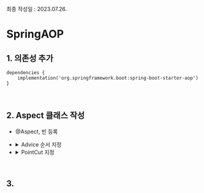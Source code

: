 최종 작성일 : 2023.07.26.</br>

# SpringAOP

## 1. 의존성 추가

```gradlew
dependencies {
	implementation('org.springframework.boot:spring-boot-starter-aop')
}
```

<br/>

## 2. Aspect 클래스 작성

- @Aspect, 빈 등록
- <details>
  <summary>Advice 순서 지정</summary>
  주어진 포인트 컷에서 언제 실행될지 어노테이션을 통해 지정

  <br/>
  <br/>

  - @Around
    - 뒤에 나올 4가지 상태를 모두 포함하며 원하는 시점에 원하는 작업 가능.
    - 메서드 호출 전후 작업 명시 가능
    - 조인 포인트 실행 여부 선택 가능
    - 반환값 자체 조작 가능
    - 예외 자체를 조작 가능
    - 조인 포인트를 여러번 실행 가능

  <br/>

  - @Before
    - 타겟 실행 전에 끼어들어 작업 수행
    - 메소드 제어, 데이터 가공은 불가능

  <br/>

  - @After
    - 타겟 실행 후에 끼어들어 작업 수행
    - 메소드 제어, 데이터 가공 불가능

  <br/>

  - @AfterReturning
    - 타겟이 정상적으로 실행 완료된 경우 끼어들어 작업 수행
    - 리턴 값 확인 가능하나 메소드 제어, 데이터 가공 불가능

  <br/>

  - @AfterThrowable
    - 타겟이 예외를 발생시킨 경우 끼어들어 작업 수행
    - 예외 값 확인 가능하나 메소드 제어, 데이터 가공 불가능

  <br/>
  </details>

- <details>
  <summary>PointCut 지정</summary>
  AOP를 실행할 지점을 Advice 순서에 표현식으로 알려주는 방법

  <br/>
  <br/>

  - execution(\* \* _._.\*(..))
    - 기본 표현식으로 @Around("execution()") 형태로 사용함.
    - \* : 접근제한자
    - \* : 반환타입
    - \*.\*.\* : 지정할 메소드의 패지지경로와 메소드명
    - (..) : 해당 메소드의 매개변수

  <br/>

  - within(\* \* _._.\*(..))
    - @Around("within()") 형태로 사용함.
    - 타입이 정확하게 맞아야 동작.
    - 따라서, 상위 타입으로 하위 타입 매칭 불가능(service로 설정할 경우 serviceimpl에서 동작 안함)

  <br/>

  - args(\*)
    - args 단독으로 사용하면 안됨.
    - @Around(다른표현식 && "args()") 형태로 사용함.
    - 파라미터 타입이 부모, 하위 일 경우에도 동작.
    - \* : 파라미터 타입

  <br/>

  - @target
    - 단독으로 사용 불가능
    - 자신의 클래스와 자신의 모든 부모 클래스의 모든 메소드에서 동작

  <br/>

  - @within
    - 단독으로 사용 불가능
    - 자신이 포함된 클래스의 모든 메소드에서 동작

</details>

<br/>

## 3.
